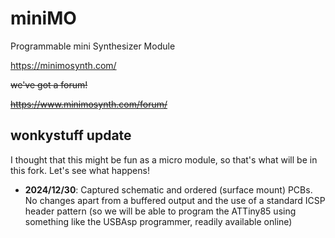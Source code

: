 # miniMO
Programmable mini Synthesizer Module </br>

https://minimosynth.com/

~~we've got a forum!~~

~~https://www.minimosynth.com/forum/~~

## wonkystuff update

I thought that this might be fun as a micro module, so that's what will be in this fork. Let's see what happens!

* __2024/12/30__: Captured schematic and ordered (surface mount) PCBs.
  No changes apart from a buffered output and the use of a standard ICSP header pattern (so we will be able to program the ATTiny85 using something like the USBAsp programmer, readily available online)
